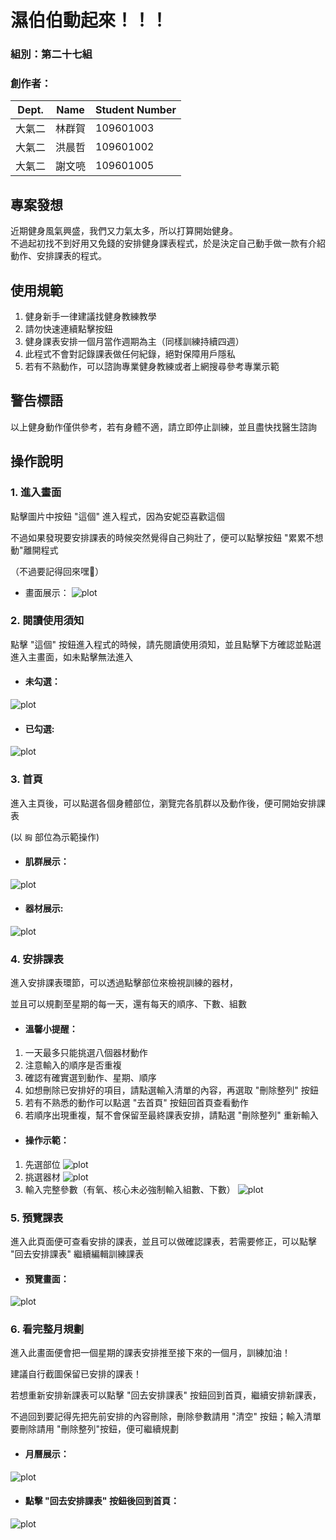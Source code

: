 # 濕伯伯動起來！！！

### 組別：第二十七組
### 創作者：
|Dept. |Name |Student Number |
|-|-|-|
|大氣二 |林群賀 |109601003 |
|大氣二 |洪晨哲 |109601002 |
|大氣二 |謝文喨 |109601005 |

## 專案發想
近期健身風氣興盛，我們又力氣太多，所以打算開始健身。  
不過起初找不到好用又免錢的安排健身課表程式，於是決定自己動手做一款有介紹動作、安排課表的程式。


## 使用規範
1. 健身新手一律建議找健身教練教學
2. 請勿快速連續點擊按鈕
3. 健身課表安排一個月當作週期為主（同樣訓練持續四週）
4. 此程式不會對記錄課表做任何紀錄，絕對保障用戶隱私
5. 若有不熟動作，可以諮詢專業健身教練或者上網搜尋參考專業示範

## 警告標語
以上健身動作僅供參考，若有身體不適，請立即停止訓練，並且盡快找醫生諮詢

## 操作說明
### 1. 進入畫面
點擊圖片中按鈕 "這個" 進入程式，因為安妮亞喜歡這個
 
不過如果發現要安排課表的時候突然覺得自己夠壯了，便可以點擊按鈕 "累累不想動"離開程式
   
（不過要記得回來嘿🤗）
 
* 畫面展示：
![plot](image/READMEImage/LoginPage.png)

### 2. 閱讀使用須知
點擊 "這個" 按鈕進入程式的時候，請先閱讀使用須知，並且點擊下方確認並點選進入主畫面，如未點擊無法進入 

* #### 未勾選：
![plot](image/READMEImage/RuleUnchecked.png)
* #### 已勾選:
![plot](image/READMEImage/RuleChecked.png)


### 3. 首頁
進入主頁後，可以點選各個身體部位，瀏覽完各肌群以及動作後，便可開始安排課表
 
(以 `胸` 部位為示範操作)

* #### 肌群展示：
![plot](image/READMEImage/HomeChest.png)
* #### 器材展示:
![plot](image/READMEImage/HomeChestGif.png)

### 4. 安排課表
進入安排課表環節，可以透過點擊部位來檢視訓練的器材，
 
並且可以規劃至星期的每一天，還有每天的順序、下數、組數

* #### 溫馨小提醒：
1. 一天最多只能挑選八個器材動作
2. 注意輸入的順序是否重複
3. 確認有確實選到動作、星期、順序
4. 如想刪除已安排好的項目，請點選輸入清單的內容，再選取 "刪除整列" 按鈕
5. 若有不熟悉的動作可以點選 "去首頁" 按鈕回首頁查看動作
6. 若順序出現重複，幫不會保留至最終課表安排，請點選 "刪除整列" 重新輸入

*  #### 操作示範：
1. 先選部位
  ![plot](image/READMEImage/Curriculum1.png)
2. 挑選器材
  ![plot](image/READMEImage/Curriculum2.png)
3. 輸入完整參數（有氧、核心未必強制輸入組數、下數）
  ![plot](image/READMEImage/Curriculum3.png)

### 5. 預覽課表
進入此頁面便可查看安排的課表，並且可以做確認課表，若需要修正，可以點擊 "回去安排課表" 繼續編輯訓練課表

* #### 預覽畫面：
![plot](image/READMEImage/Preview.png)

### 6. 看完整月規劃
進入此畫面便會把一個星期的課表安排推至接下來的一個月，訓練加油！

建議自行截圖保留已安排的課表！
 
若想重新安排新課表可以點擊 "回去安排課表" 按鈕回到首頁，繼續安排新課表，

不過回到要記得先把先前安排的內容刪除，刪除參數請用 "清空" 按鈕；輸入清單要刪除請用 "刪除整列"按鈕，便可繼續規劃 

* #### 月曆展示：
![plot](image/READMEImage/Calender.png)
 
* #### 點擊 "回去安排課表" 按鈕後回到首頁：
![plot](image/READMEImage/BackHome.png)

